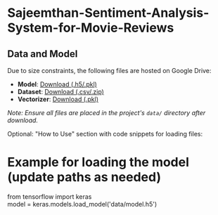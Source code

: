 # Sajeemthan-Sentiment-Analysis-System-for-Movie-Reviews

## Data and Model  
Due to size constraints, the following files are hosted on Google Drive:  

- **Model**: [Download (.h5/.pkl)]([https://drive.google.com/...](https://drive.google.com/drive/folders/1u3QGSWKcmVPXVCMi91YZUwmv1BtxSTar?usp=sharing))  
- **Dataset**: [Download (.csv/.zip)]([https://drive.google.com/...](https://drive.google.com/drive/folders/1u3QGSWKcmVPXVCMi91YZUwmv1BtxSTar?usp=sharing))  
- **Vectorizer**: [Download (.pkl)]([https://drive.google.com/...](https://drive.google.com/drive/folders/1u3QGSWKcmVPXVCMi91YZUwmv1BtxSTar?usp=sharing))  

*Note: Ensure all files are placed in the project's `data/` directory after download.*  

Optional: "How to Use" section with code snippets for loading files:

# Example for loading the model (update paths as needed)
from tensorflow import keras  
model = keras.models.load_model('data/model.h5')  
